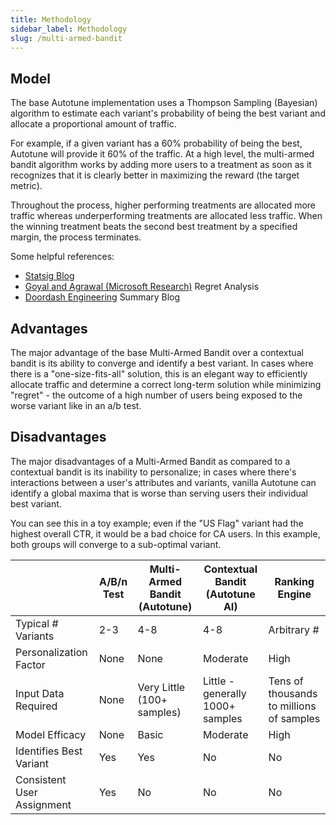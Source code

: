 ```yaml
---
title: Methodology
sidebar_label: Methodology
slug: /multi-armed-bandit
---
```


## Model

The base Autotune implementation uses a Thompson Sampling (Bayesian) algorithm to estimate each variant's probability of being the best variant and allocate a proportional amount of traffic.

For example, if a given variant has a 60% probability of being the best, Autotune will provide it 60% of the traffic. At a high level, the multi-armed bandit algorithm works by adding more users to a treatment as soon as it recognizes that it is clearly better in maximizing the reward (the target metric).

Throughout the process, higher performing treatments are allocated more traffic whereas underperforming treatments are allocated less traffic. When the winning treatment beats the second best treatment by a specified margin, the process terminates.

Some helpful references:

- [Statsig Blog](https://www.statsig.com/blog/introducing-autotune)
- [Goyal and Agrawal (Microsoft Research)](https://proceedings.mlr.press/v23/agrawal12/agrawal12.pdf) Regret Analysis
- [Doordash Engineering](https://doordash.engineering/2022/03/15/using-a-multi-armed-bandit-with-thompson-sampling-to-identify-responsive-dashers/) Summary Blog

## Advantages

The major advantage of the base Multi-Armed Bandit over a contextual bandit is its ability to converge and identify a best variant. In cases where there is a "one-size-fits-all" solution, this is an elegant way to efficiently allocate traffic and determine a correct long-term solution while minimizing "regret" - the outcome of a high number of users being exposed to the worse variant like in an a/b test.

## Disadvantages

The major disadvantages of a Multi-Armed Bandit as compared to a contextual bandit is its inability to personalize; in cases where there's interactions between a user's attributes and variants, vanilla Autotune can identify a global maxima that is worse than serving users their individual best variant.

You can see this in a toy example; even if the "US Flag" variant had the highest overall CTR, it would be a bad choice for CA users. In this example, both groups will converge to a sub-optimal variant.

|                            | A/B/n Test | Multi-Armed Bandit (Autotune) | Contextual Bandit (Autotune AI)  | Ranking Engine                           |
| -------------------------- | ---------- | ----------------------------- | -------------------------------- | ---------------------------------------- |
| Typical # Variants         | 2-3        | 4-8                           | 4-8                              | Arbitrary #                              |
| Personalization Factor     | None       | None                          | Moderate                         | High                                     |
| Input Data Required        | None       | Very Little (100+ samples)    | Little - generally 1000+ samples | Tens of thousands to millions of samples |
| Model Efficacy             | None       | Basic                         | Moderate                         | High                                     |
| Identifies Best Variant    | Yes        | Yes                           | No                               | No                                       |
| Consistent User Assignment | Yes        | No                            | No                               | No                                       |
